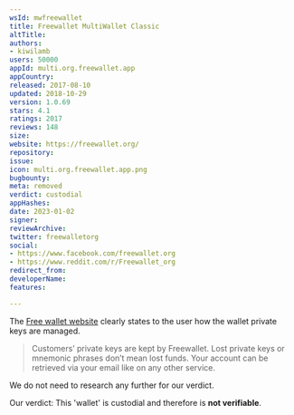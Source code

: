 ```yaml
---
wsId: mwfreewallet
title: Freewallet MultiWallet Classic
altTitle: 
authors:
- kiwilamb
users: 50000
appId: multi.org.freewallet.app
appCountry: 
released: 2017-08-10
updated: 2018-10-29
version: 1.0.69
stars: 4.1
ratings: 2017
reviews: 148
size: 
website: https://freewallet.org/
repository: 
issue: 
icon: multi.org.freewallet.app.png
bugbounty: 
meta: removed
verdict: custodial
appHashes: 
date: 2023-01-02
signer: 
reviewArchive: 
twitter: freewalletorg
social:
- https://www.facebook.com/freewallet.org
- https://www.reddit.com/r/Freewallet_org
redirect_from: 
developerName: 
features: 

---
```


The [Free wallet website](https://freewallet.org/) clearly states to the user how the wallet private keys are managed.

> Сustomers’ private keys are kept by Freewallet. Lost private keys or mnemonic phrases don’t mean lost funds. Your account can be retrieved via your email like on any other service.

We do not need to research any further for our verdict.

Our verdict: This 'wallet' is custodial and therefore is **not verifiable**.
